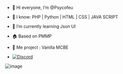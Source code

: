 - 👋 Hi everyone, I’m @Psycofeu
- 👀 I know: PHP | Python | HTML | CSS | JAVA SCRIPT
- 🌱 I’m currently learning Json UI
- 🏠 Based on PMMP
- 🚧 Me project : Vanilla MCBE

- [![Discord](https://img.shields.io/discord/1216200805988827267?label=Discord&logo=discord&color=blue)](https://discord.gg/vanillamcbe)

![image](https://github-readme-stats.vercel.app/api?username=psycofeu&hide_title=false&hide_rank=false&show_icons=true&include_all_commits=true&count_private=true&disable_animations=false&theme=dracula&locale=en&hide_border=false)
